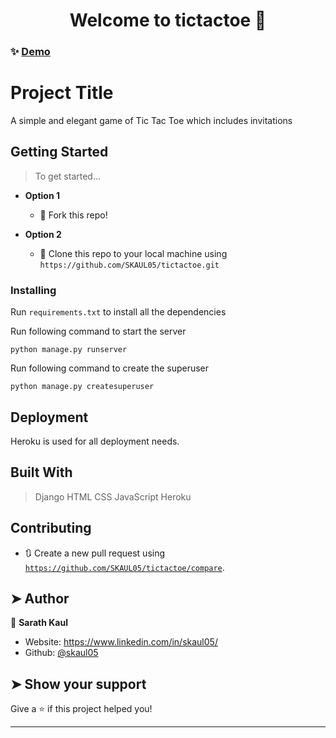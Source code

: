 <h1 align="center">Welcome to tictactoe 👋</h1>


### ✨ [Demo](https://skaul05-tictactoe.herokuapp.com/)

# Project Title

A simple and elegant game of Tic Tac Toe which includes invitations

## Getting Started

> To get started...

- **Option 1**
    - 🍴 Fork this repo!

- **Option 2**
    - 👯 Clone this repo to your local machine using `https://github.com/SKAUL05/tictactoe.git`


### Installing

Run `requirements.txt` to install all the dependencies

Run following command to start the server
```
python manage.py runserver
```

Run following command to create the superuser
```
python manage.py createsuperuser
```

## Deployment

Heroku is used for all deployment needs.

## Built With

> Django
> HTML
> CSS
> JavaScript
> Heroku

## Contributing

- 🔃 Create a new pull request using <a href="https://github.com/SKAUL05/tictactoe/compare/" target="_blank">`https://github.com/SKAUL05/tictactoe/compare`</a>.


## ➤ Author

👤 **Sarath Kaul**

* Website: https://www.linkedin.com/in/skaul05/
* Github: [@skaul05](https://github.com/skaul05)

## ➤ Show your support

Give a ⭐️ if this project helped you!

***
